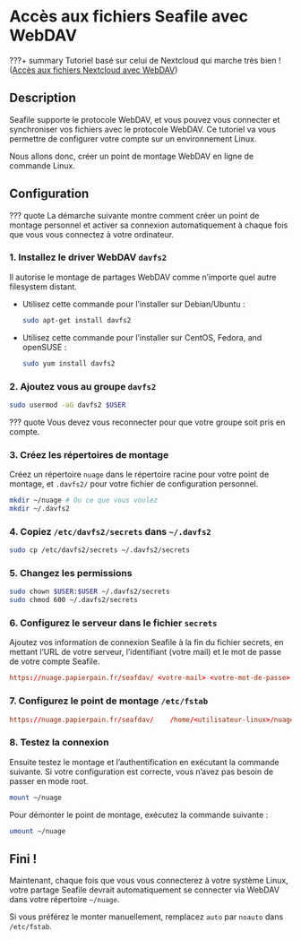 # Accès aux fichiers Seafile avec WebDAV

???+ summary
    Tutoriel basé sur celui de Nextcloud qui marche très bien ! ([Accès aux fichiers Nextcloud avec WebDAV](https://docs.nextcloud.com/server/latest/user_manual/fr/files/access_webdav.html#creating-webdav-mounts-on-the-linux-command-line))

## Description

Seafile supporte le protocole WebDAV, et vous pouvez vous connecter et synchroniser vos fichiers avec le protocole WebDAV.
Ce tutoriel va vous permettre de configurer votre compte sur un environnement Linux.

Nous allons donc, créer un point de montage WebDAV en ligne de commande Linux.

## Configuration

??? quote
    La démarche suivante montre comment créer un point de montage personnel et activer sa connexion automatiquement à chaque fois que vous vous connectez à votre ordinateur.

### 1. Installez le driver WebDAV `davfs2`
   
Il autorise le montage de partages WebDAV comme n’importe quel autre filesystem distant.

* Utilisez cette commande pour l’installer sur Debian/Ubuntu :

    ```bash
    sudo apt-get install davfs2
    ```

* Utilisez cette commande pour l’installer sur CentOS, Fedora, and openSUSE :

    ```bash
    sudo yum install davfs2
    ```

### 2. Ajoutez vous au groupe `davfs2`
   
```bash
sudo usermod -aG davfs2 $USER
```

??? quote
    Vous devez vous reconnecter pour que votre groupe soit pris en compte.

### 3. Créez les répertoires de montage

Créez un répertoire `nuage` dans le répertoire racine pour votre point de montage, et `.davfs2/` pour votre fichier de configuration personnel.
   
```bash
mkdir ~/nuage # Ou ce que vous voulez
mkdir ~/.davfs2
```

### 4. Copiez `/etc/davfs2/secrets` dans `~/.davfs2`

```bash
sudo cp /etc/davfs2/secrets ~/.davfs2/secrets
```

### 5. Changez les permissions

```bash
sudo chown $USER:$USER ~/.davfs2/secrets
sudo chmod 600 ~/.davfs2/secrets
```

### 6. Configurez le serveur dans le fichier `secrets`

Ajoutez vos information de connexion Seafile à la fin du fichier secrets, en mettant l’URL de votre serveur, l’identifiant (votre mail) et le mot de passe de votre compte Seafile.

```conf
https://nuage.papierpain.fr/seafdav/ <votre-mail> <votre-mot-de-passe>
```

### 7. Configurez le point de montage `/etc/fstab`

```conf
https://nuage.papierpain.fr/seafdav/	/home/<utilisateur-linux>/nuage	davfs	user,rw,auto	0	0
```

### 8. Testez la connexion

Ensuite testez le montage et l’authentification en exécutant la commande suivante. Si votre configuration est correcte, vous n’avez pas besoin de passer en mode root.

```bash
mount ~/nuage
```

Pour démonter le point de montage, exécutez la commande suivante :

```bash
umount ~/nuage
```

## Fini !

Maintenant, chaque fois que vous vous connecterez à votre système Linux, votre partage Seafile devrait automatiquement se connecter via WebDAV dans votre répertoire `~/nuage`.

Si vous préférez le monter manuellement, remplacez `auto` par `noauto` dans `/etc/fstab`.

